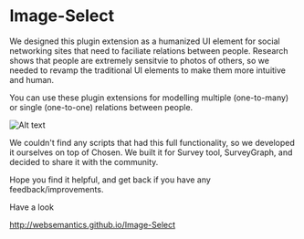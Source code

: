 Image-Select
============

We designed this plugin extension as a humanized UI element for social networking sites that need to faciliate relations between people. Research shows that people are extremely sensitvie to photos of others, so we needed to revamp the traditional UI elements to make them more intuitive and human.

You can use these plugin extensions for modelling multiple (one-to-many) or single (one-to-one) relations between people.

![Alt text](http://websemantics.github.io/Image-Select/img/screen-shot.png "Image Select")

We couldn't find any scripts that had this full functionality, so we developed it ourselves on top of Chosen. We built it for Survey tool, SurveyGraph, and decided to share it with the community.

Hope you find it helpful, and get back if you have any feedback/improvements.

Have a look

http://websemantics.github.io/Image-Select 
